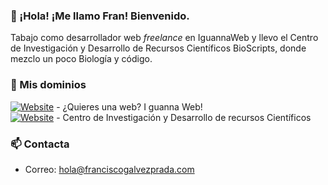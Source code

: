 ### 👋 ¡Hola! ¡Me llamo Fran! Bienvenido.
Tabajo como desarrollador web <em>freelance</em> en IguannaWeb y llevo el Centro de Investigación y Desarrollo de Recursos Científicos BioScripts, donde mezclo un poco Biología y código.

### 💬 Mis dominios
<a target="_blank" href="https://www.iguannaweb.com"><img alt="Website" src="https://img.shields.io/website?down_color=red&down_message=DOWN&label=iguannaweb.com&style=plastic&up_color=green&up_message=UP&url=https%3A%2F%2Fwww.iguannaweb.com"></a> - ¿Quieres una web? I guanna Web!<br>
<a target="_blank" href="https://www.bioscripts.net"><img alt="Website" src="https://img.shields.io/website?down_color=red&down_message=DOWN&label=BioScripts&style=plastic&up_color=green&up_message=UP&url=https%3A%2F%2Fwww.bioscripts.net"></a> - Centro de Investigación y Desarrollo de recursos Científicos

### 📫 Contacta
- Correo: <a href="mailto:hola@franciscogalvezprada.com">hola@franciscogalvezprada.com</a>

<!--
**crishnakh/crishnakh** is a ✨ _special_ ✨ repository because its `README.md` (this file) appears on your GitHub profile.

Here are some ideas to get you started:

- 🔭 I’m currently working on ...
- 🌱 I’m currently learning ...
- 👯 I’m looking to collaborate on ...
- 🤔 I’m looking for help with ...
- 💬 Ask me about ...
- 📫 How to reach me: ...
- 😄 Pronouns: ...
- ⚡ Fun fact: ...
-->

